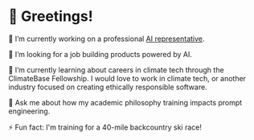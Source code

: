 # 👋 Greetings!

🔭 I’m currently working on a professional [AI representative](https://connor-haines.com).

👯 I’m looking for a job building products powered by AI.

🌱 I’m currently learning about careers in climate tech through the ClimateBase Fellowship. I would love to work in climate tech, or another industry focused on creating ethically responsible software. 

💬 Ask me about how my academic philosophy training impacts prompt engineering.

⚡ Fun fact: I'm training for a 40-mile backcountry ski race! 


